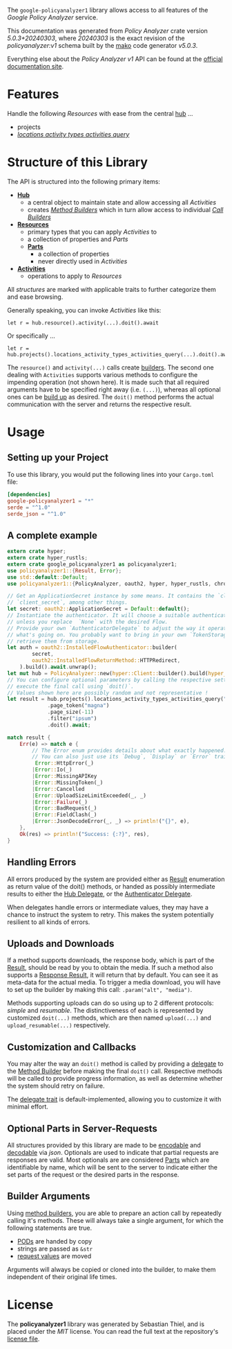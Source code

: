 <!---
DO NOT EDIT !
This file was generated automatically from 'src/generator/templates/api/README.md.mako'
DO NOT EDIT !
-->
The `google-policyanalyzer1` library allows access to all features of the *Google Policy Analyzer* service.

This documentation was generated from *Policy Analyzer* crate version *5.0.3+20240303*, where *20240303* is the exact revision of the *policyanalyzer:v1* schema built by the [mako](http://www.makotemplates.org/) code generator *v5.0.3*.

Everything else about the *Policy Analyzer* *v1* API can be found at the
[official documentation site](https://www.google.com).
# Features

Handle the following *Resources* with ease from the central [hub](https://docs.rs/google-policyanalyzer1/5.0.3+20240303/google_policyanalyzer1/PolicyAnalyzer) ... 

* projects
 * [*locations activity types activities query*](https://docs.rs/google-policyanalyzer1/5.0.3+20240303/google_policyanalyzer1/api::ProjectLocationActivityTypeActivityQueryCall)




# Structure of this Library

The API is structured into the following primary items:

* **[Hub](https://docs.rs/google-policyanalyzer1/5.0.3+20240303/google_policyanalyzer1/PolicyAnalyzer)**
    * a central object to maintain state and allow accessing all *Activities*
    * creates [*Method Builders*](https://docs.rs/google-policyanalyzer1/5.0.3+20240303/google_policyanalyzer1/client::MethodsBuilder) which in turn
      allow access to individual [*Call Builders*](https://docs.rs/google-policyanalyzer1/5.0.3+20240303/google_policyanalyzer1/client::CallBuilder)
* **[Resources](https://docs.rs/google-policyanalyzer1/5.0.3+20240303/google_policyanalyzer1/client::Resource)**
    * primary types that you can apply *Activities* to
    * a collection of properties and *Parts*
    * **[Parts](https://docs.rs/google-policyanalyzer1/5.0.3+20240303/google_policyanalyzer1/client::Part)**
        * a collection of properties
        * never directly used in *Activities*
* **[Activities](https://docs.rs/google-policyanalyzer1/5.0.3+20240303/google_policyanalyzer1/client::CallBuilder)**
    * operations to apply to *Resources*

All *structures* are marked with applicable traits to further categorize them and ease browsing.

Generally speaking, you can invoke *Activities* like this:

```Rust,ignore
let r = hub.resource().activity(...).doit().await
```

Or specifically ...

```ignore
let r = hub.projects().locations_activity_types_activities_query(...).doit().await
```

The `resource()` and `activity(...)` calls create [builders][builder-pattern]. The second one dealing with `Activities` 
supports various methods to configure the impending operation (not shown here). It is made such that all required arguments have to be 
specified right away (i.e. `(...)`), whereas all optional ones can be [build up][builder-pattern] as desired.
The `doit()` method performs the actual communication with the server and returns the respective result.

# Usage

## Setting up your Project

To use this library, you would put the following lines into your `Cargo.toml` file:

```toml
[dependencies]
google-policyanalyzer1 = "*"
serde = "^1.0"
serde_json = "^1.0"
```

## A complete example

```Rust
extern crate hyper;
extern crate hyper_rustls;
extern crate google_policyanalyzer1 as policyanalyzer1;
use policyanalyzer1::{Result, Error};
use std::default::Default;
use policyanalyzer1::{PolicyAnalyzer, oauth2, hyper, hyper_rustls, chrono, FieldMask};

// Get an ApplicationSecret instance by some means. It contains the `client_id` and 
// `client_secret`, among other things.
let secret: oauth2::ApplicationSecret = Default::default();
// Instantiate the authenticator. It will choose a suitable authentication flow for you, 
// unless you replace  `None` with the desired Flow.
// Provide your own `AuthenticatorDelegate` to adjust the way it operates and get feedback about 
// what's going on. You probably want to bring in your own `TokenStorage` to persist tokens and
// retrieve them from storage.
let auth = oauth2::InstalledFlowAuthenticator::builder(
        secret,
        oauth2::InstalledFlowReturnMethod::HTTPRedirect,
    ).build().await.unwrap();
let mut hub = PolicyAnalyzer::new(hyper::Client::builder().build(hyper_rustls::HttpsConnectorBuilder::new().with_native_roots().https_or_http().enable_http1().build()), auth);
// You can configure optional parameters by calling the respective setters at will, and
// execute the final call using `doit()`.
// Values shown here are possibly random and not representative !
let result = hub.projects().locations_activity_types_activities_query("parent")
             .page_token("magna")
             .page_size(-11)
             .filter("ipsum")
             .doit().await;

match result {
    Err(e) => match e {
        // The Error enum provides details about what exactly happened.
        // You can also just use its `Debug`, `Display` or `Error` traits
         Error::HttpError(_)
        |Error::Io(_)
        |Error::MissingAPIKey
        |Error::MissingToken(_)
        |Error::Cancelled
        |Error::UploadSizeLimitExceeded(_, _)
        |Error::Failure(_)
        |Error::BadRequest(_)
        |Error::FieldClash(_)
        |Error::JsonDecodeError(_, _) => println!("{}", e),
    },
    Ok(res) => println!("Success: {:?}", res),
}

```
## Handling Errors

All errors produced by the system are provided either as [Result](https://docs.rs/google-policyanalyzer1/5.0.3+20240303/google_policyanalyzer1/client::Result) enumeration as return value of
the doit() methods, or handed as possibly intermediate results to either the 
[Hub Delegate](https://docs.rs/google-policyanalyzer1/5.0.3+20240303/google_policyanalyzer1/client::Delegate), or the [Authenticator Delegate](https://docs.rs/yup-oauth2/*/yup_oauth2/trait.AuthenticatorDelegate.html).

When delegates handle errors or intermediate values, they may have a chance to instruct the system to retry. This 
makes the system potentially resilient to all kinds of errors.

## Uploads and Downloads
If a method supports downloads, the response body, which is part of the [Result](https://docs.rs/google-policyanalyzer1/5.0.3+20240303/google_policyanalyzer1/client::Result), should be
read by you to obtain the media.
If such a method also supports a [Response Result](https://docs.rs/google-policyanalyzer1/5.0.3+20240303/google_policyanalyzer1/client::ResponseResult), it will return that by default.
You can see it as meta-data for the actual media. To trigger a media download, you will have to set up the builder by making
this call: `.param("alt", "media")`.

Methods supporting uploads can do so using up to 2 different protocols: 
*simple* and *resumable*. The distinctiveness of each is represented by customized 
`doit(...)` methods, which are then named `upload(...)` and `upload_resumable(...)` respectively.

## Customization and Callbacks

You may alter the way an `doit()` method is called by providing a [delegate](https://docs.rs/google-policyanalyzer1/5.0.3+20240303/google_policyanalyzer1/client::Delegate) to the 
[Method Builder](https://docs.rs/google-policyanalyzer1/5.0.3+20240303/google_policyanalyzer1/client::CallBuilder) before making the final `doit()` call. 
Respective methods will be called to provide progress information, as well as determine whether the system should 
retry on failure.

The [delegate trait](https://docs.rs/google-policyanalyzer1/5.0.3+20240303/google_policyanalyzer1/client::Delegate) is default-implemented, allowing you to customize it with minimal effort.

## Optional Parts in Server-Requests

All structures provided by this library are made to be [encodable](https://docs.rs/google-policyanalyzer1/5.0.3+20240303/google_policyanalyzer1/client::RequestValue) and 
[decodable](https://docs.rs/google-policyanalyzer1/5.0.3+20240303/google_policyanalyzer1/client::ResponseResult) via *json*. Optionals are used to indicate that partial requests are responses 
are valid.
Most optionals are are considered [Parts](https://docs.rs/google-policyanalyzer1/5.0.3+20240303/google_policyanalyzer1/client::Part) which are identifiable by name, which will be sent to 
the server to indicate either the set parts of the request or the desired parts in the response.

## Builder Arguments

Using [method builders](https://docs.rs/google-policyanalyzer1/5.0.3+20240303/google_policyanalyzer1/client::CallBuilder), you are able to prepare an action call by repeatedly calling it's methods.
These will always take a single argument, for which the following statements are true.

* [PODs][wiki-pod] are handed by copy
* strings are passed as `&str`
* [request values](https://docs.rs/google-policyanalyzer1/5.0.3+20240303/google_policyanalyzer1/client::RequestValue) are moved

Arguments will always be copied or cloned into the builder, to make them independent of their original life times.

[wiki-pod]: http://en.wikipedia.org/wiki/Plain_old_data_structure
[builder-pattern]: http://en.wikipedia.org/wiki/Builder_pattern
[google-go-api]: https://github.com/google/google-api-go-client

# License
The **policyanalyzer1** library was generated by Sebastian Thiel, and is placed 
under the *MIT* license.
You can read the full text at the repository's [license file][repo-license].

[repo-license]: https://github.com/Byron/google-apis-rsblob/main/LICENSE.md

